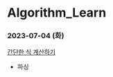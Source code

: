 # Algorithm_Learn
### 2023-07-04 (화)
[간단한 식 계산하기](https://school.programmers.co.kr/learn/courses/30/lessons/181865)
- 파싱
